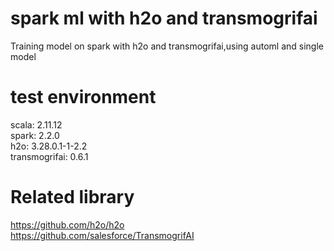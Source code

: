 # spark ml with h2o and transmogrifai
Training model on spark with h2o and transmogrifai,using automl and single model

# test environment
scala: 2.11.12 <br />
spark: 2.2.0 <br />
h2o: 3.28.0.1-1-2.2 <br />
transmogrifai: 0.6.1

# Related library
https://github.com/h2o/h2o <br />
https://github.com/salesforce/TransmogrifAI